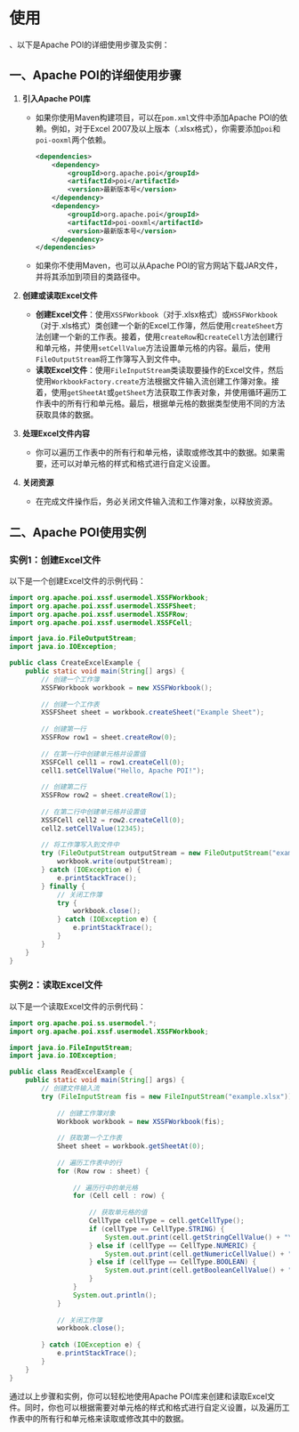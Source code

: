 # 使用

、以下是Apache POI的详细使用步骤及实例：

## 一、Apache POI的详细使用步骤

1. **引入Apache POI库**

    * 如果你使用Maven构建项目，可以在`pom.xml`文件中添加Apache POI的依赖。例如，对于Excel 2007及以上版本（.xlsx格式），你需要添加`poi`和`poi-ooxml`两个依赖。

        ```xml
        <dependencies>
            <dependency>
                <groupId>org.apache.poi</groupId>
                <artifactId>poi</artifactId>
                <version>最新版本号</version>
            </dependency>
            <dependency>
                <groupId>org.apache.poi</groupId>
                <artifactId>poi-ooxml</artifactId>
                <version>最新版本号</version>
            </dependency>
        </dependencies>
        ```

    * 如果你不使用Maven，也可以从Apache POI的官方网站下载JAR文件，并将其添加到项目的类路径中。

2. **创建或读取Excel文件**

    * **创建Excel文件**：使用`XSSFWorkbook`（对于.xlsx格式）或`HSSFWorkbook`（对于.xls格式）类创建一个新的Excel工作簿，然后使用`createSheet`方法创建一个新的工作表。接着，使用`createRow`和`createCell`方法创建行和单元格，并使用`setCellValue`方法设置单元格的内容。最后，使用`FileOutputStream`将工作簿写入到文件中。
    * **读取Excel文件**：使用`FileInputStream`类读取要操作的Excel文件，然后使用`WorkbookFactory.create`方法根据文件输入流创建工作簿对象。接着，使用`getSheetAt`或`getSheet`方法获取工作表对象，并使用循环遍历工作表中的所有行和单元格。最后，根据单元格的数据类型使用不同的方法获取具体的数据。

3. **处理Excel文件内容**

    * 你可以遍历工作表中的所有行和单元格，读取或修改其中的数据。如果需要，还可以对单元格的样式和格式进行自定义设置。

4. **关闭资源**

    * 在完成文件操作后，务必关闭文件输入流和工作簿对象，以释放资源。

## 二、Apache POI使用实例

### 实例1：创建Excel文件

以下是一个创建Excel文件的示例代码：

```java
import org.apache.poi.xssf.usermodel.XSSFWorkbook;
import org.apache.poi.xssf.usermodel.XSSFSheet;
import org.apache.poi.xssf.usermodel.XSSFRow;
import org.apache.poi.xssf.usermodel.XSSFCell;

import java.io.FileOutputStream;
import java.io.IOException;

public class CreateExcelExample {
    public static void main(String[] args) {
        // 创建一个工作簿
        XSSFWorkbook workbook = new XSSFWorkbook();
        
        // 创建一个工作表
        XSSFSheet sheet = workbook.createSheet("Example Sheet");
        
        // 创建第一行
        XSSFRow row1 = sheet.createRow(0);
        
        // 在第一行中创建单元格并设置值
        XSSFCell cell1 = row1.createCell(0);
        cell1.setCellValue("Hello, Apache POI!");
        
        // 创建第二行
        XSSFRow row2 = sheet.createRow(1);
        
        // 在第二行中创建单元格并设置值
        XSSFCell cell2 = row2.createCell(0);
        cell2.setCellValue(12345);
        
        // 将工作簿写入到文件中
        try (FileOutputStream outputStream = new FileOutputStream("example.xlsx")) {
            workbook.write(outputStream);
        } catch (IOException e) {
            e.printStackTrace();
        } finally {
            // 关闭工作簿
            try {
                workbook.close();
            } catch (IOException e) {
                e.printStackTrace();
            }
        }
    }
}
```

### 实例2：读取Excel文件

以下是一个读取Excel文件的示例代码：

```java
import org.apache.poi.ss.usermodel.*;
import org.apache.poi.xssf.usermodel.XSSFWorkbook;

import java.io.FileInputStream;
import java.io.IOException;

public class ReadExcelExample {
    public static void main(String[] args) {
        // 创建文件输入流
        try (FileInputStream fis = new FileInputStream("example.xlsx")) {
            
            // 创建工作簿对象
            Workbook workbook = new XSSFWorkbook(fis);
            
            // 获取第一个工作表
            Sheet sheet = workbook.getSheetAt(0);
            
            // 遍历工作表中的行
            for (Row row : sheet) {
                
                // 遍历行中的单元格
                for (Cell cell : row) {
                    
                    // 获取单元格的值
                    CellType cellType = cell.getCellType();
                    if (cellType == CellType.STRING) {
                        System.out.print(cell.getStringCellValue() + "\t");
                    } else if (cellType == CellType.NUMERIC) {
                        System.out.print(cell.getNumericCellValue() + "\t");
                    } else if (cellType == CellType.BOOLEAN) {
                        System.out.print(cell.getBooleanCellValue() + "\t");
                    }
                }
                System.out.println();
            }
            
            // 关闭工作簿
            workbook.close();
            
        } catch (IOException e) {
            e.printStackTrace();
        }
    }
}
```

通过以上步骤和实例，你可以轻松地使用Apache POI库来创建和读取Excel文件。同时，你也可以根据需要对单元格的样式和格式进行自定义设置，以及遍历工作表中的所有行和单元格来读取或修改其中的数据。
